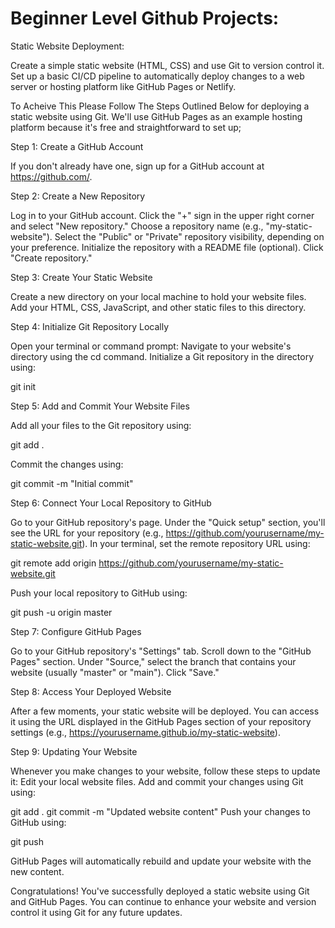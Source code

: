 # Beginner Level Github Projects: 
Static Website Deployment:

Create a simple static website (HTML, CSS) and use Git to version control it.
Set up a basic CI/CD pipeline to automatically deploy changes to a web server or hosting platform like GitHub Pages or Netlify.

To Acheive This Please Follow The Steps Outlined Below for deploying a static website using Git. We'll use GitHub Pages as an example hosting platform because it's free and straightforward to set up; 

Step 1: Create a GitHub Account

If you don't already have one, sign up for a GitHub account at https://github.com/.

Step 2: Create a New Repository

Log in to your GitHub account.
Click the "+" sign in the upper right corner and select "New repository."
Choose a repository name (e.g., "my-static-website").
Select the "Public" or "Private" repository visibility, depending on your preference.
Initialize the repository with a README file (optional).
Click "Create repository."

Step 3: Create Your Static Website

Create a new directory on your local machine to hold your website files.
Add your HTML, CSS, JavaScript, and other static files to this directory.

Step 4: Initialize Git Repository Locally

Open your terminal or command prompt:
Navigate to your website's directory using the cd command.
Initialize a Git repository in the directory using: 

git init

Step 5: Add and Commit Your Website Files

Add all your files to the Git repository using:

git add .

Commit the changes using:

git commit -m "Initial commit"

Step 6: Connect Your Local Repository to GitHub

Go to your GitHub repository's page.
Under the "Quick setup" section, you'll see the URL for your repository (e.g., https://github.com/yourusername/my-static-website.git).
In your terminal, set the remote repository URL using:

git remote add origin https://github.com/yourusername/my-static-website.git

Push your local repository to GitHub using:

git push -u origin master

Step 7: Configure GitHub Pages

Go to your GitHub repository's "Settings" tab.
Scroll down to the "GitHub Pages" section.
Under "Source," select the branch that contains your website (usually "master" or "main").
Click "Save."

Step 8: Access Your Deployed Website

After a few moments, your static website will be deployed. You can access it using the URL displayed in the GitHub Pages section of your repository settings (e.g., https://yourusername.github.io/my-static-website).

Step 9: Updating Your Website

Whenever you make changes to your website, follow these steps to update it:
Edit your local website files.
Add and commit your changes using Git using:

git add .
git commit -m "Updated website content"
Push your changes to GitHub using:

git push

GitHub Pages will automatically rebuild and update your website with the new content.

Congratulations! You've successfully deployed a static website using Git and GitHub Pages. You can continue to enhance your website and version control it using Git for any future updates.

